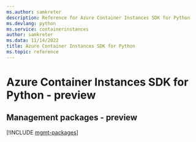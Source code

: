 ```yaml
---
ms.author: samkreter
description: Reference for Azure Container Instances SDK for Python
ms.devlang: python
ms.service: containerinstances
author: samkreter
ms.data: 11/14/2022
title: Azure Container Instances SDK for Python
ms.topic: reference
---
```

# Azure Container Instances SDK for Python - preview

## Management packages - preview
[!INCLUDE [mgmt-packages](container-instances-mgmt-index.md)]